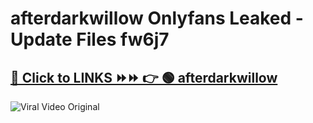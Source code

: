 
 # afterdarkwillow Onlyfans Leaked - Update Files fw6j7

## <h2><a href="https://clipsfans.com/afterdarkwillow&ref=git">🔗 Click to LINKS ⏩⏩ 👉 🟢 afterdarkwillow </a></h2>

<a href="https://clipsfans.com/afterdarkwillow&ref=git" rel="nofollow" data-target="animated-image.originalLink"><img src="https://i.ibb.co.com/xMMVF88/686577567.gif" alt="Viral Video Original" style="max-width: 100%; display: inline-block;" data-target="animated-image.originalImage"></a>

